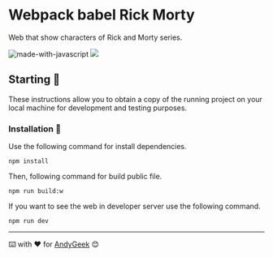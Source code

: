 # Webpack babel Rick Morty

Web that show characters of Rick and Morty series.

![made-with-javascript](https://img.shields.io/badge/%20Made%20with%20-JavaScript-yellow)
![](https://imgur.com/EPYJJ5l.gif)

## Starting 🚀
These instructions allow you to obtain a copy of the running project on your local machine for development and testing purposes.

### Installation 🔧
Use the following command for install dependencies.
````
npm install
````
Then, following command for build public file.
````
npm run build:w
````
If you want to see the web in developer server use the following command.
````
npm run dev
````
------

⌨️ with ❤️ for [AndyGeek](https://github.com/andygeek) 😊
